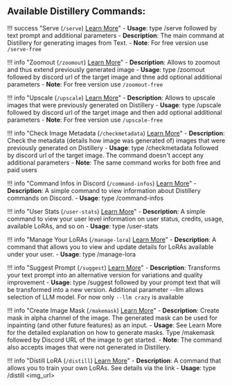 ## Available Distillery Commands:

!!! success "Serve (`/serve`) [Learn More](serve/serve.md)"
    - **Usage**: type /serve followed by text prompt and additional parameters
    - **Description**: The main command at Distillery for generating images from Text. 
    - **Note**: For free version use `/serve-free`

!!! info "Zoomout (`/zoomout`) [Learn More](zoomout/zoomout.md)"
    - **Description**: Allows to zoomout and thus extend previously generated image
    - **Usage**: type /zoomout followed by discord url of the target image and thne add optional additional parameters
    - **Note**: For free version use `/zoomout-free`

!!! info "Upscale (`/upscale`) [Learn More](upscale/upscale.md)"
    - **Description**: Allows to upscale images that were previously generated on Distillery
    - **Usage**: type /upscale followed by discord url of the target image and then add optional additional parameters
    - **Note**: For free version use `/upscale-free`

!!! info "Check Image Metadata (`/checkmetadata`) [Learn More](checkmetadata/checkmetadata.md)"
    - **Description**: Check the metadata (details how image was generated of) images that were previously generated on Distillery
    - **Usage**: type /checkmetadata followed by discord url of the target image. The command doesn't accept any additional parameters
    - **Note**: The same command works for both free and paid users

!!! info "Command Infos in Discord (`/command-infos`) [Learn More](command_infos/command_infos.md)"
    - **Description**: A simple command to view information about Distillery commands on Discord.
    - **Usage**: type /command-infos

!!! info "User Stats (`/user-stats`) [Learn More](user_stats/user_stats.md)"
    - **Description**: A simple command to view your user level information on user status, credits, usage, available LoRAs, and so on
    - **Usage**: type /user-stats

!!! info "Manage Your LoRAs (`/manage-lora`) [Learn More](../Distill/manage_loras.md)"
    - **Description**: A command that allows you to view and update details for LoRAs available under your user.
    - **Usage**: type /manage-lora <LoRA Name>

!!! info "Suggest Prompt (`/suggest`) [Learn More](suggest/suggest.md)"
    - **Description**: Transforms your text prompt into an alternative version for variations and quality improvement
    - **Usage**: type /suggest followed by your prompt text that will be transformed into a new version. Additional parameter --llm allows selection of LLM model. For now only `--llm crazy` is available

!!! info "Create Image Mask (`/makemask`) [Learn More](makemask/makemask.md)"
    - **Description**: Create mask in alpha channel of the image. The generated mask can be used for inpainting (and other future features) as an input.
    - **Usage**: See Learn More for the detailed explanation on how to generate masks. Type /makemask followed by Discord URL of the image to get started.
    - **Note**: The command also accepts images that were not generated in Distillery.

!!! info "Distill LoRA (`/distill`) [Learn More](../Distill/distill_overview.md)"
    - **Description**: A command that allows you to train your own LoRAs. See details via the link
    - **Usage**: type /distill <img_url>